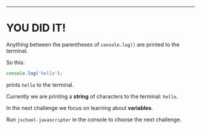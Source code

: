 ---

# YOU DID IT!

Anything between the parentheses of `console.log()` are printed to the terminal.

So this:

```js
console.log('hello');
```

prints `hello` to the terminal.

Currently we are printing a **string** of characters to the terminal: `hello`.

In the next challenge we focus on learning about **variables**.

Run `jschool-javascripter` in the console to choose the next challenge.

